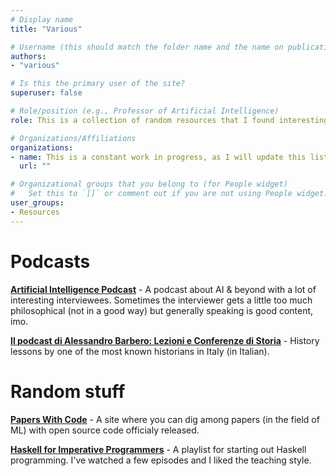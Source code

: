 ```yaml
---
# Display name
title: "Various"

# Username (this should match the folder name and the name on publications)
authors:
- "various"

# Is this the primary user of the site?
superuser: false

# Role/position (e.g., Professor of Artificial Intelligence)
role: This is a collection of random resources that I found interesting. 

# Organizations/Affiliations
organizations:
- name: This is a constant work in progress, as I will update this list every time I engage with something relevant.
  url: ""

# Organizational groups that you belong to (for People widget)
#   Set this to `[]` or comment out if you are not using People widget.
user_groups:
- Resources
---
```


# Podcasts

[**Artificial Intelligence Podcast**](https://www.youtube.com/playlist?list=PLrAXtmErZgOdP_8GztsuKi9nrraNbKKp4) - A podcast about AI & beyond with a lot of interesting interviewees. Sometimes the interviewer gets a little too much philosophical (not in a good way) but generally speaking is good content, imo.

[**Il podcast di Alessandro Barbero: Lezioni e Conferenze di Storia**](https://www.spreaker.com/show/il-podcast-di-alessandro-barbero) - History lessons by one of the most known historians in Italy (in Italian).

# Random stuff

[**Papers With Code**](https://paperswithcode.com/) - A site where you can dig among papers (in the field of ML) with open source code officialy released.

[**Haskell for Imperative Programmers**](https://www.youtube.com/playlist?list=PLe7Ei6viL6jGp1Rfu0dil1JH1SHk9bgDV) - A playlist for starting out Haskell programming. I've watched a few episodes and I liked the teaching style.

